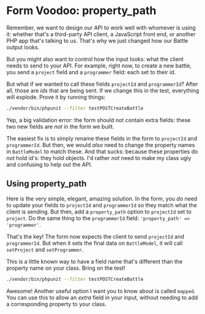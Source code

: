 # Form Voodoo: property_path

Remember, we want to design our API to work well with whomever is using it: whether
that's a third-party API client, a JavaScript front end, or another PHP app that's
talking to us. That's why we just changed how our Battle output looks.

But you might also want to control how the input looks: what the client needs to
send to your API. For example, right now, to create a new battle, you send a `project`
field and a `programmer` field: each set to their id.

But what if we wanted to call these fields `projectId` and `programmerId`? After all,
those are *ids* that are being sent. If we change this in the test, everything will
explode. Prove it by running things:

```bash
./vendor/bin/phpunit --filter testPOSTCreateBattle
```

Yep, a big validation error: the form should not contain extra fields: these two
new fields are *not* in the form we built.

The easiest fix is to simply rename these fields in the form to `projectId` and
`programmerId`. But then, we would *also* need to change the property names in
`BattleModel` to match these. And that sucks: because these properties do *not*
hold id's: they hold objects. I'd rather *not* need to make my class ugly and confusing
to help out the API.

## Using property_path

Here is the very simple, elegant, amazing solution. In the form, you *do* need to
update your fields to `projectId` and `programmerId` so they match what the client
is sending. But then, add a `property_path` option to `projectId` set to `project`.
Do the same thing to the `programmerId` field: `'property_path' => 'programmer'`.

That's the key! The form now expects the client to send `projectId` and `programmerId`.
But when it sets the final data on `BattleModel`, it will call `setProject` and
`setProgrammer`.

This is a little known way to have a field name that's different than the property
name on your class. Bring on the test!

```bash
./vendor/bin/phpunit --filter testPOSTCreateBattle
```

Awesome! Another useful option I want you to know about is called `mapped`. You can
use this to allow an *extra* field in your input, without needing to add a corresponding
property to your class.
